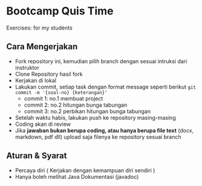 # Bootcamp Quis Time
Exercises: for my students

## Cara Mengerjakan

- Fork repository ini, kemudian pilih branch dengan sesuai intruksi dari instruktor
- Clone Repository hasil fork
- Kerjakan di lokal
- Lakukan commit, setiap task dengan format message seperti berikut `git commit -m '{soal-no} {keterangan}'`
  - commit 1: no.1 membuat project
  - commit 2: no.2 hitungan bunga tabungan
  - commit 3: no.2 perbikan hitungan bunga tabungan
- Setelah waktu habis, lakukan push ke repository masing-masing
- Coding akan di review
- Jika **jawaban bukan berupa coding, atau hanya berupa file text** (docx, markdown, pdf dll) 
upload saja filenya ke repository sesuai branch

## Aturan & Syarat

- Percaya diri ( Kerjakan dengan kemampuan diri sendiri )
- Hanya boleh melihat Java Dokumentasi (javadoc)

